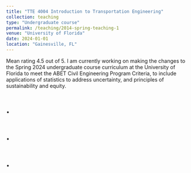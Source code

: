 ```yaml
---
title: "TTE 4004 Introduction to Transportation Engineering"
collection: teaching
type: "Undergraduate course"
permalink: /teaching/2014-spring-teaching-1
venue: "University of Florida"
date: 2024-01-01
location: "Gainesville, FL"
---
```


Mean rating 4.5 out of 5. I am currently working on making the changes to the Spring 2024 undergraduate course curriculum at the University of Florida to meet the ABET Civil Engineering Program Criteria, to include applications of statistics to address uncertainty, and principles of sustainability and equity. 

.
======

.
======

.
======
